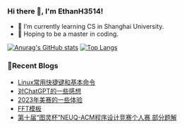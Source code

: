### Hi there 👋, I'm EthanH3514!

- 🌱 I’m currently learning CS in Shanghai University.
- 🎈 Hoping to be a master in coding.

[![Anurag's GitHub stats](https://github-readme-stats.vercel.app/api?username=EthanH3514&show_icons=true&theme=tokyonight)](https://github.com/anuraghazra/github-readme-stats)
[![Top Langs](https://github-readme-stats.vercel.app/api/top-langs/?username=EthanH3514&layout=compact)](https://github.com/anuraghazra/github-readme-stats)

### **📝Recent Blogs**
<!-- BLOG-POST-LIST:START -->
- [Linux常用快捷键和基本命令](https://ethanh3514.github.io/2023/03/03/Linux%E5%B8%B8%E7%94%A8%E5%BF%AB%E6%8D%B7%E9%94%AE%E5%92%8C%E5%9F%BA%E6%9C%AC%E5%91%BD%E4%BB%A4/)
- [对ChatGPT的一些感想](https://ethanh3514.github.io/2023/02/21/%E5%AF%B9ChatGPT%E7%9A%84%E4%B8%80%E4%BA%9B%E6%84%9F%E6%83%B3/)
- [2023年美赛的一些体验](https://ethanh3514.github.io/2023/02/21/2023%E5%B9%B4%E7%BE%8E%E8%B5%9B%E7%9A%84%E4%B8%80%E4%BA%9B%E4%BD%93%E9%AA%8C/)
- [FFT模板](https://ethanh3514.github.io/2023/02/08/FFT%E6%A8%A1%E6%9D%BF/)
- [第十届“图灵杯”NEUQ-ACM程序设计竞赛个人赛 部分题解](https://ethanh3514.github.io/2023/02/04/%E7%AC%AC%E5%8D%81%E5%B1%8A%E2%80%9C%E5%9B%BE%E7%81%B5%E6%9D%AF%E2%80%9DNEUQ-ACM%E7%A8%8B%E5%BA%8F%E8%AE%BE%E8%AE%A1%E7%AB%9E%E8%B5%9B%E4%B8%AA%E4%BA%BA%E8%B5%9B-%E9%83%A8%E5%88%86%E9%A2%98%E8%A7%A3/)
<!-- BLOG-POST-LIST:END -->
